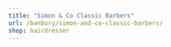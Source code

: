 ```yaml
---
title: "Simon & Co Classic Barbers"
url: /banbury/simon-and-co-classic-barbers/
shop: hairdresser
---
```

